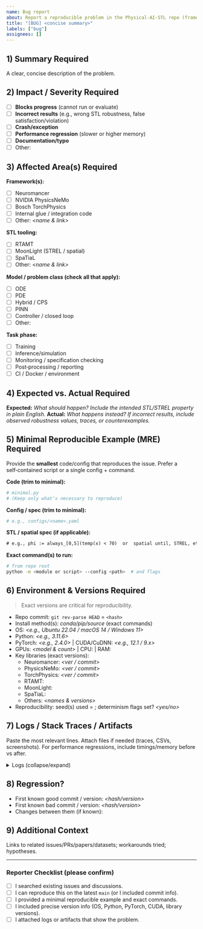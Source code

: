 ```yaml
---
name: Bug report
about: Report a reproducible problem in the Physical‑AI‑STL repo (frameworks, integrations, datasets, or specifications)
title: "[BUG] <concise summary>"
labels: ["bug"]
assignees: []
---
```


<!--
Thanks for filing a high‑quality bug! Please keep this report concise but complete.
Fields marked with **Required** must be filled for us to reproduce quickly.
-->

## 1) Summary **Required**
A clear, concise description of the problem.

## 2) Impact / Severity **Required**
- [ ] **Blocks progress** (cannot run or evaluate)
- [ ] **Incorrect results** (e.g., wrong STL robustness, false satisfaction/violation)
- [ ] **Crash/exception**
- [ ] **Performance regression** (slower or higher memory)
- [ ] **Documentation/typo**
- [ ] Other: _<describe>_

## 3) Affected Area(s) **Required**
**Framework(s):**
- [ ] Neuromancer
- [ ] NVIDIA PhysicsNeMo
- [ ] Bosch TorchPhysics
- [ ] Internal glue / integration code
- [ ] Other: _<name & link>_

**STL tooling:**
- [ ] RTAMT
- [ ] MoonLight (STREL / spatial)
- [ ] SpaTiaL
- [ ] Other: _<name & link>_

**Model / problem class (check all that apply):**
- [ ] ODE
- [ ] PDE
- [ ] Hybrid / CPS
- [ ] PINN
- [ ] Controller / closed loop
- [ ] Other: _<describe>_

**Task phase:**
- [ ] Training
- [ ] Inference/simulation
- [ ] Monitoring / specification checking
- [ ] Post‑processing / reporting
- [ ] CI / Docker / environment

## 4) Expected vs. Actual **Required**
**Expected:** _What should happen? Include the intended STL/STREL property in plain English._
**Actual:** _What happens instead? If incorrect results, include observed robustness values, traces, or counterexamples._

## 5) Minimal Reproducible Example (MRE) **Required**
Provide the **smallest** code/config that reproduces the issue. Prefer a self‑contained script or a single config + command.

**Code (trim to minimal):**
```python
# minimal.py
# (Keep only what’s necessary to reproduce)
```

**Config / spec (trim to minimal):**
```yaml
# e.g., configs/<name>.yaml
```

**STL / spatial spec (if applicable):**
```txt
# e.g., phi := always_[0,5](temp(x) < 70)  or  spatial until, STREL, etc.
```

**Exact command(s) to run:**
```bash
# from repo root
python -m <module or script> --config <path>  # and flags
```

## 6) Environment & Versions **Required**
> Exact versions are critical for reproducibility.

- Repo commit: `git rev-parse HEAD` = `<hash>`
- Install method(s): _conda/pip/source_ (exact commands)
- OS: _<e.g., Ubuntu 22.04 / macOS 14 / Windows 11>_
- Python: _<e.g., 3.11.6>_
- PyTorch: _<e.g., 2.4.0>_  | CUDA/CuDNN: _<e.g., 12.1 / 9.x>_
- GPUs: _<model & count>_  | CPU: _<model>_  | RAM: _<GB>_
- Key libraries (exact versions):
  - Neuromancer: _<ver / commit>_
  - PhysicsNeMo: _<ver / commit>_
  - TorchPhysics: _<ver / commit>_
  - RTAMT: _<ver>_
  - MoonLight: _<ver>_
  - SpaTiaL: _<ver>_
  - Others: _<names & versions>_
- Reproducibility: seed(s) used = _<int>_; determinism flags set? _<yes/no>_

## 7) Logs / Stack Traces / Artifacts
Paste the most relevant lines. Attach files if needed (traces, CSVs, screenshots).
For performance regressions, include timings/memory before vs after.

<details><summary>Logs (collapse/expand)</summary>

```
# paste here
```
</details>

## 8) Regression?
- First known good commit / version: _<hash/version>_
- First known bad commit / version: _<hash/version>_
- Changes between them (if known): _<links or summary>_

## 9) Additional Context
Links to related issues/PRs/papers/datasets; workarounds tried; hypotheses.

---

### Reporter Checklist (please confirm)
- [ ] I searched existing issues and discussions.
- [ ] I can reproduce this on the latest `main` (or I included commit info).
- [ ] I provided a minimal reproducible example and exact commands.
- [ ] I included precise version info (OS, Python, PyTorch, CUDA, library versions).
- [ ] I attached logs or artifacts that show the problem.
